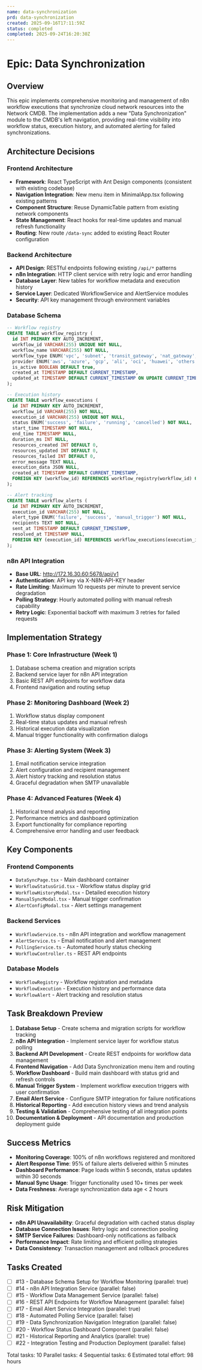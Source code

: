 ```yaml
---
name: data-synchronization
prd: data-synchronization
created: 2025-09-16T17:11:59Z
status: completed
completed: 2025-09-24T16:20:30Z
---
```


# Epic: Data Synchronization

## Overview

This epic implements comprehensive monitoring and management of n8n workflow executions that synchronize cloud network resources into the Network CMDB. The implementation adds a new "Data Synchronization" module to the CMDB's left navigation, providing real-time visibility into workflow status, execution history, and automated alerting for failed synchronizations.

## Architecture Decisions

### Frontend Architecture
- **Framework**: React TypeScript with Ant Design components (consistent with existing codebase)
- **Navigation Integration**: New menu item in MinimalApp.tsx following existing patterns
- **Component Structure**: Reuse DynamicTable pattern from existing network components
- **State Management**: React hooks for real-time updates and manual refresh functionality
- **Routing**: New route `/data-sync` added to existing React Router configuration

### Backend Architecture  
- **API Design**: RESTful endpoints following existing `/api/*` patterns
- **n8n Integration**: HTTP client service with retry logic and error handling
- **Database Layer**: New tables for workflow metadata and execution history
- **Service Layer**: Dedicated WorkflowService and AlertService modules
- **Security**: API key management through environment variables

### Database Schema
```sql
-- Workflow registry
CREATE TABLE workflow_registry (
  id INT PRIMARY KEY AUTO_INCREMENT,
  workflow_id VARCHAR(255) UNIQUE NOT NULL,
  workflow_name VARCHAR(255) NOT NULL,
  workflow_type ENUM('vpc', 'subnet', 'transit_gateway', 'nat_gateway', 'vpn') NOT NULL,
  provider ENUM('aws', 'azure', 'gcp', 'ali', 'oci', 'huawei', 'others') NOT NULL,
  is_active BOOLEAN DEFAULT true,
  created_at TIMESTAMP DEFAULT CURRENT_TIMESTAMP,
  updated_at TIMESTAMP DEFAULT CURRENT_TIMESTAMP ON UPDATE CURRENT_TIMESTAMP
);

-- Execution history  
CREATE TABLE workflow_executions (
  id INT PRIMARY KEY AUTO_INCREMENT,
  workflow_id VARCHAR(255) NOT NULL,
  execution_id VARCHAR(255) UNIQUE NOT NULL,
  status ENUM('success', 'failure', 'running', 'cancelled') NOT NULL,
  start_time TIMESTAMP NOT NULL,
  end_time TIMESTAMP NULL,
  duration_ms INT NULL,
  resources_created INT DEFAULT 0,
  resources_updated INT DEFAULT 0,
  resources_failed INT DEFAULT 0,
  error_message TEXT NULL,
  execution_data JSON NULL,
  created_at TIMESTAMP DEFAULT CURRENT_TIMESTAMP,
  FOREIGN KEY (workflow_id) REFERENCES workflow_registry(workflow_id) ON DELETE CASCADE
);

-- Alert tracking
CREATE TABLE workflow_alerts (
  id INT PRIMARY KEY AUTO_INCREMENT,
  execution_id VARCHAR(255) NOT NULL,
  alert_type ENUM('failure', 'success', 'manual_trigger') NOT NULL,
  recipients TEXT NOT NULL,
  sent_at TIMESTAMP DEFAULT CURRENT_TIMESTAMP,
  resolved_at TIMESTAMP NULL,
  FOREIGN KEY (execution_id) REFERENCES workflow_executions(execution_id) ON DELETE CASCADE
);
```

### n8n API Integration
- **Base URL**: http://172.16.30.60:5678/api/v1
- **Authentication**: API key via X-N8N-API-KEY header
- **Rate Limiting**: Maximum 10 requests per minute to prevent service degradation
- **Polling Strategy**: Hourly automated polling with manual refresh capability
- **Retry Logic**: Exponential backoff with maximum 3 retries for failed requests

## Implementation Strategy

### Phase 1: Core Infrastructure (Week 1)
1. Database schema creation and migration scripts
2. Backend service layer for n8n API integration  
3. Basic REST API endpoints for workflow data
4. Frontend navigation and routing setup

### Phase 2: Monitoring Dashboard (Week 2)
1. Workflow status display component
2. Real-time status updates and manual refresh
3. Historical execution data visualization
4. Manual trigger functionality with confirmation dialogs

### Phase 3: Alerting System (Week 3)
1. Email notification service integration
2. Alert configuration and recipient management
3. Alert history tracking and resolution status
4. Graceful degradation when SMTP unavailable

### Phase 4: Advanced Features (Week 4)
1. Historical trend analysis and reporting
2. Performance metrics and dashboard optimization
3. Export functionality for compliance reporting
4. Comprehensive error handling and user feedback

## Key Components

### Frontend Components
- `DataSyncPage.tsx` - Main dashboard container
- `WorkflowStatusGrid.tsx` - Workflow status display grid
- `WorkflowHistoryModal.tsx` - Detailed execution history
- `ManualSyncModal.tsx` - Manual trigger confirmation
- `AlertConfigModal.tsx` - Alert settings management

### Backend Services
- `WorkflowService.ts` - n8n API integration and workflow management
- `AlertService.ts` - Email notification and alert management  
- `PollingService.ts` - Automated hourly status checking
- `WorkflowController.ts` - REST API endpoints

### Database Models
- `WorkflowRegistry` - Workflow registration and metadata
- `WorkflowExecution` - Execution history and performance data
- `WorkflowAlert` - Alert tracking and resolution status

## Task Breakdown Preview

1. **Database Setup** - Create schema and migration scripts for workflow tracking
2. **n8n API Integration** - Implement service layer for workflow status polling  
3. **Backend API Development** - Create REST endpoints for workflow data management
4. **Frontend Navigation** - Add Data Synchronization menu item and routing
5. **Workflow Dashboard** - Build main dashboard with status grid and refresh controls
6. **Manual Trigger System** - Implement workflow execution triggers with user confirmation
7. **Email Alert Service** - Configure SMTP integration for failure notifications
8. **Historical Reporting** - Add execution history views and trend analysis
9. **Testing & Validation** - Comprehensive testing of all integration points
10. **Documentation & Deployment** - API documentation and production deployment guide

## Success Metrics

- **Monitoring Coverage**: 100% of n8n workflows registered and monitored
- **Alert Response Time**: 95% of failure alerts delivered within 5 minutes  
- **Dashboard Performance**: Page loads within 5 seconds, status updates within 30 seconds
- **Manual Sync Usage**: Trigger functionality used 10+ times per week
- **Data Freshness**: Average synchronization data age < 2 hours

## Risk Mitigation

- **n8n API Unavailability**: Graceful degradation with cached status display
- **Database Connection Issues**: Retry logic and connection pooling
- **SMTP Service Failures**: Dashboard-only notifications as fallback
- **Performance Impact**: Rate limiting and efficient polling strategies
- **Data Consistency**: Transaction management and rollback procedures

## Tasks Created

- [ ] #13 - Database Schema Setup for Workflow Monitoring (parallel: true)
- [ ] #14 - n8n API Integration Service (parallel: false)
- [ ] #15 - Workflow Data Management Service (parallel: false)
- [ ] #16 - REST API Endpoints for Workflow Management (parallel: false)
- [ ] #17 - Email Alert Service Integration (parallel: true)
- [ ] #18 - Automated Polling Service (parallel: false)
- [ ] #19 - Data Synchronization Navigation Integration (parallel: false)
- [ ] #20 - Workflow Status Dashboard Component (parallel: false)
- [ ] #21 - Historical Reporting and Analytics (parallel: true)
- [ ] #22 - Integration Testing and Production Deployment (parallel: false)

Total tasks: 10
Parallel tasks: 4
Sequential tasks: 6
Estimated total effort: 98 hours
